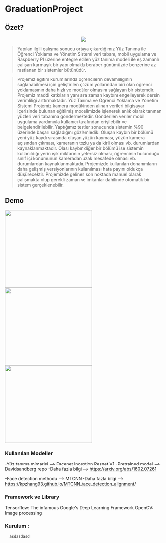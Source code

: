 # GraduationProject



## Özet?

<p align="center">
  <img src="https://user-images.githubusercontent.com/34112198/72574691-f0ab3700-38da-11ea-9a25-aec4b95bb640.png">
</p>

> Yapılan ilgili çalışma sonucu ortaya çıkardığımız Yüz Tanıma ile Öğrenci Yoklama ve Yönetim Sistemi veri tabanı, mobil uygulama ve Raspberry PI üzerine entegre edilen yüz tanıma modeli ile eş zamanlı çalışan karmaşık bir yapı olmakla beraber günümüzde benzerine az rastlanan bir sistemler bütünüdür.

> Projemiz eğitim kurumlarında öğrencilerin devamlılığının sağlanabilmesi için geliştirilen çözüm yollarından biri olan öğrenci yoklamasının daha hızlı ve modüler olmasını sağlayan bir sistemdir. Projemiz maddi katkıların yanı sıra zaman kaybını engelleyerek dersin verimliliği arttırmaktadır. Yüz Tanıma ve Öğrenci Yoklama ve Yönetim Sistemi Projemiz kamera modülünden alınan verileri bilgisayar içerisinde bulunan eğitilmiş modelimizde işlenerek anlık olarak tanınan yüzleri veri tabanına göndermektedir. Gönderilen veriler mobil uygulama yardımıyla kullanıcı tarafından erişilebilir ve belgelendirilebilir. Yaptığımız testler sonucunda sistemin %90 üzerinde başarı sağladığını gözlemledik. Oluşan kaybın bir bölümü yeni yüz kaydı sırasında oluşan yüzün kayması, yüzün kamera açısından çıkması, kameranın tozlu ya da kirli olması vb. durumlardan kaynaklanmaktadır. Olası kaybın diğer bir bölümü ise sistemin kullanıldığı yerin ışık miktarının yetersiz olması, öğrencinin bulunduğu sınıf içi konumunun kameradan uzak mesafede olması vb. durumlardan kaynaklanmaktadır. Projemizde kullanılan donanımların daha gelişmiş versiyonlarının kullanılması hata payını oldukça düşürecektir. Projemizde gelinen son noktada manuel olarak çalışmakta olup gerekli zaman ve imkanlar dahilinde otomatik bir sistem gerçeklenebilir.

## Demo

<img src="https://user-images.githubusercontent.com/34112198/72574928-e473a980-38db-11ea-84b5-067201ec2827.png" width="280" height="250"> <img src="https://user-images.githubusercontent.com/34112198/72574964-ffdeb480-38db-11ea-96e0-621282d90c9e.png" width="280" height="250"> <img src="https://user-images.githubusercontent.com/34112198/72574896-ce65e900-38db-11ea-9c2d-43a553404822.png" width="280" height="250">

### Kullanılan Modeller

-Yüz tanıma mimarisi --> Facenet Inception Resnet V1
-Pretrained model --> Davidsandberg repo
-Daha fazla bilgi --> https://arxiv.org/abs/1602.07261

-Face detection methodu --> MTCNN
-Daha fazla bilgi --> https://kpzhang93.github.io/MTCNN_face_detection_alignment/

### Framework ve Library

Tensorflow: The infamous Google's Deep Learning Framework
OpenCV: Image processing

### Kurulum : 

      asdasdasd
